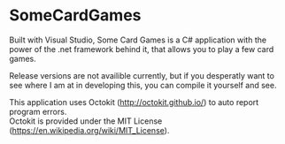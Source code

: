 # SomeCardGames

Built with Visual Studio, Some Card Games is a C# application with the power of the .net framework behind it, that allows you to play a few card games.

Release versions are not availible currently, but if you desperatly want to see where I am at in developing this, you can compile it yourself and see.

This application uses Octokit (http://octokit.github.io/) to auto report program errors.            
Octokit is provided under the MIT License (https://en.wikipedia.org/wiki/MIT_License).
